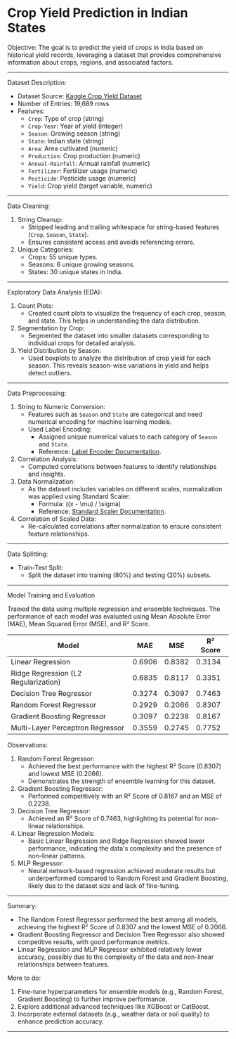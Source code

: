 # Crop Yield Prediction in Indian States

Objective:
The goal is to predict the yield of crops in India based on historical yield records, leveraging a dataset that provides comprehensive information about crops, regions, and associated factors.

---

Dataset Description:
- Dataset Source: [Kaggle Crop Yield Dataset](http://www.kaggle.com/datasets/akshatgupta7/crop-yield-in-indian-states-dataset)
- Number of Entries: 19,689 rows
- Features:
  - `Crop`: Type of crop (string)
  - `Crop-Year`: Year of yield (integer)
  - `Season`: Growing season (string)
  - `State`: Indian state (string)
  - `Area`: Area cultivated (numeric)
  - `Production`: Crop production (numeric)
  - `Annual-Rainfall`: Annual rainfall (numeric)
  - `Fertilizer`: Fertilizer usage (numeric)
  - `Pesticide`: Pesticide usage (numeric)
  - `Yield`: Crop yield (target variable, numeric)

---

Data Cleaning:
1. String Cleanup:
   - Stripped leading and trailing whitespace for string-based features (`Crop`, `Season`, `State`).
   - Ensures consistent access and avoids referencing errors.
2. Unique Categories:
   - Crops: 55 unique types.
   - Seasons: 6 unique growing seasons.
   - States: 30 unique states in India.

---

Exploratory Data Analysis (EDA):
1. Count Plots:
   - Created count plots to visualize the frequency of each crop, season, and state. This helps in understanding the data distribution.
2. Segmentation by Crop:
   - Segmented the dataset into smaller datasets corresponding to individual crops for detailed analysis.
3. Yield Distribution by Season:
   - Used boxplots to analyze the distribution of crop yield for each season. This reveals season-wise variations in yield and helps detect outliers.

---

Data Preprocessing:
1. String to Numeric Conversion:
   - Features such as `Season` and `State` are categorical and need numerical encoding for machine learning models.
   - Used Label Encoding:
     - Assigned unique numerical values to each category of `Season` and `State`.
     - Reference: [Label Encoder Documentation](https://scikit-learn.org/1.5/modules/preprocessing_targets.html#label-encoding).
2. Correlation Analysis:
   - Computed correlations between features to identify relationships and insights.
3. Data Normalization:
   - As the dataset includes variables on different scales, normalization was applied using Standard Scaler:
     - Formula: \((x - \mu) / \sigma\)
     - Reference: [Standard Scaler Documentation](https://scikit-learn.org/1.5/modules/generated/sklearn.preprocessing.StandardScaler.html#sklearn.preprocessing.StandardScaler).
4. Correlation of Scaled Data:
   - Re-calculated correlations after normalization to ensure consistent feature relationships.

---

Data Splitting:
- Train-Test Split:
  - Split the dataset into training (80%) and testing (20%) subsets.

---

Model Training and Evaluation

Trained the data using multiple regression and ensemble techniques. The performance of each model was evaluated using Mean Absolute Error (MAE), Mean Squared Error (MSE), and R² Score.

| Model                          | MAE  | MSE  | R² Score |
|-------------------------------------|----------|----------|--------------|
| Linear Regression                  | 0.6906   | 0.8382   | 0.3134       |
| Ridge Regression (L2 Regularization) | 0.6835   | 0.8117   | 0.3351       |
| Decision Tree Regressor            | 0.3274   | 0.3097   | 0.7463       |
| Random Forest Regressor            | 0.2929 | 0.2066 | 0.8307   |
| Gradient Boosting Regressor        | 0.3097   | 0.2238   | 0.8167       |
| Multi-Layer Perceptron Regressor   | 0.3559   | 0.2745   | 0.7752       |

Observations:
1. Random Forest Regressor:
   - Achieved the best performance with the highest R² Score (0.8307) and lowest MSE (0.2066).
   - Demonstrates the strength of ensemble learning for this dataset.
2. Gradient Boosting Regressor:
   - Performed competitively with an R² Score of 0.8167 and an MSE of 0.2238.
3. Decision Tree Regressor:
   - Achieved an R² Score of 0.7463, highlighting its potential for non-linear relationships.
4. Linear Regression Models:
   - Basic Linear Regression and Ridge Regression showed lower performance, indicating the data's complexity and the presence of non-linear patterns.
5. MLP Regressor:
   - Neural network-based regression achieved moderate results but underperformed compared to Random Forest and Gradient Boosting, likely due to the dataset size and lack of fine-tuning.

---

Summary:
- The Random Forest Regressor performed the best among all models, achieving the highest R² Score of 0.8307 and the lowest MSE of 0.2066.
- Gradient Boosting Regressor and Decision Tree Regressor also showed competitive results, with good performance metrics.
- Linear Regression and MLP Regressor exhibited relatively lower accuracy, possibly due to the complexity of the data and non-linear relationships between features.

More to do:
1. Fine-tune hyperparameters for ensemble models (e.g., Random Forest, Gradient Boosting) to further improve performance.
2. Explore additional advanced techniques like XGBoost or CatBoost.
3. Incorporate external datasets (e.g., weather data or soil quality) to enhance prediction accuracy.

---
